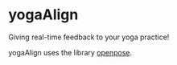 # yogaAlign
Giving real-time feedback to your yoga practice!

yogaAlign uses the library [openpose](https://github.com/CMU-Perceptual-Computing-Lab/openpose).
